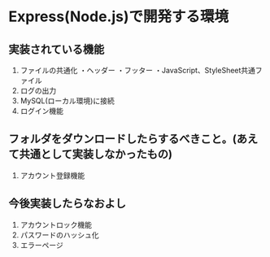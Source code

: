 # Express(Node.js)で開発する環境

## 実装されている機能
1. ファイルの共通化
・ヘッダー 
・フッター
・JavaScript、StyleSheet共通ファイル
2. ログの出力
3. MySQL(ローカル環境)に接続
4. ログイン機能
## フォルダをダウンロードしたらするべきこと。(あえて共通として実装しなかったもの)
1. アカウント登録機能

## 今後実装したらなおよし
1. アカウントロック機能
2. パスワードのハッシュ化
3. エラーページ
